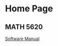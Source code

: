 # Home Page

## MATH 5620
[Software Manual](https://philipnelson5.github.io/class-projects/MATH5620_NumericalSolutionsOfDifferentialEquations/SoftwareManual)
